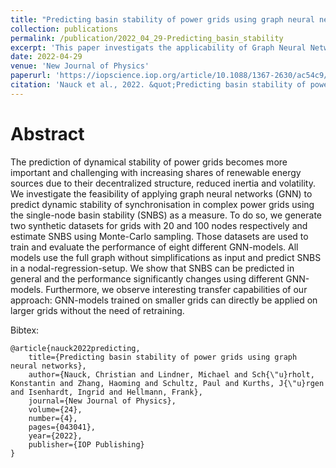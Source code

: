 ```yaml
---
title: "Predicting basin stability of power grids using graph neural networks"
collection: publications
permalink: /publication/2022_04_29-Predicting_basin_stability
excerpt: 'This paper investigats the applicability of Graph Neural Networks to predict dynamic stability of power grids.'
date: 2022-04-29
venue: 'New Journal of Physics'
paperurl: 'https://iopscience.iop.org/article/10.1088/1367-2630/ac54c9/pdf'
citation: 'Nauck et al., 2022. &quot;Predicting basin stability of power grids using graph neural networks.&quot; <i>New Journal of Physics</i> 2022.'
---
```



Abstract 
=====
The prediction of dynamical stability of power grids becomes more important and challenging with increasing shares of renewable energy sources due to their decentralized structure, reduced inertia and volatility. We investigate the feasibility of applying graph neural networks (GNN) to predict dynamic stability of synchronisation in complex power grids using the single-node basin stability (SNBS) as a measure. To do so, we generate two synthetic datasets for grids with 20 and 100 nodes respectively and estimate SNBS using Monte-Carlo sampling. Those datasets are used to train and evaluate the performance of eight different GNN-models. All models use the full graph without simplifications as input and predict SNBS in a nodal-regression-setup. We show that SNBS can be predicted in general and the performance significantly changes using different GNN-models. Furthermore, we observe interesting transfer capabilities of our approach: GNN-models trained on smaller grids can directly be applied on larger grids without the need of retraining.


Bibtex: 
```
@article{nauck2022predicting,
    title={Predicting basin stability of power grids using graph neural networks},
    author={Nauck, Christian and Lindner, Michael and Sch{\"u}rholt, Konstantin and Zhang, Haoming and Schultz, Paul and Kurths, J{\"u}rgen and Isenhardt, Ingrid and Hellmann, Frank},
    journal={New Journal of Physics},
    volume={24},
    number={4},
    pages={043041},
    year={2022},
    publisher={IOP Publishing}
}
```